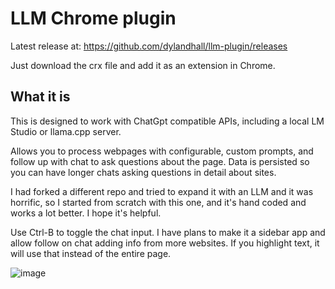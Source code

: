 # LLM Chrome plugin

Latest release at: https://github.com/dylandhall/llm-plugin/releases

Just download the crx file and add it as an extension in Chrome.

## What it is

This is designed to work with ChatGpt compatible APIs, including a local LM Studio or llama.cpp server.

Allows you to process webpages with configurable, custom prompts, and follow up with chat to ask questions about the page. Data is persisted so you can have longer chats asking questions in detail about sites.

I had forked a different repo and tried to expand it with an LLM and it was horrific, so I started from scratch with this one, and it's hand coded and works a lot better. I hope it's helpful.

Use Ctrl-B to toggle the chat input. I have plans to make it a sidebar app and allow follow on chat adding info from more websites. If you highlight text, it will use that instead of the entire page.

![image](https://github.com/user-attachments/assets/d66e56c7-1199-4900-b70c-ccad0630fb2a)
